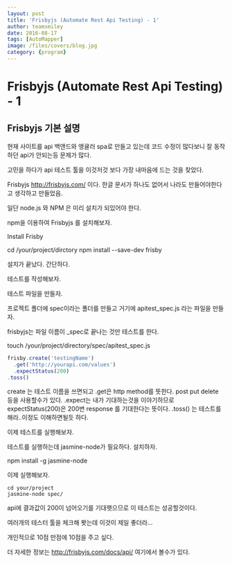 ```yaml
---
layout: post
title: 'Frisbyjs (Automate Rest Api Testing) - 1' 
author: teamsmiley 
date: 2016-08-17
tags: [AutoMapper]
image: /files/covers/blog.jpg
category: {program}
---
```

# Frisbyjs (Automate Rest Api Testing) - 1

## Frisbyjs 기본 설명 

현재 사이트를 api 백앤드와 앵귤러 spa로 만들고 있는데 코드 수정이 많다보니 잘 동작하던 api가 안되는등 문제가 많다.

고민을 하다가 api 테스트 툴을 이것저것 보다 가장 내마음에 드는 것을 찾았다. 

Frisbyjs <http://frisbyjs.com/> 이다. 한글 문서가 하나도 없어서 나라도 만들어야한다고 생각하고 만들었음. 

일단 node.js 와 NPM 은 미리  설치가 되있어야 한다.

npm을 이용하여 Frisbyjs 를 설치해보자.

Install Frisby

cd /your/project/dirctory
npm install --save-dev frisby

설치가 끝났다.  간단하다. 

테스트를 작성해보자.

테스트 파일을 만들자. 

프로젝트 폴더에 spec이라는 폴더를 만들고 거기에 apitest_spec.js 라는 파일을 만들자.  

frisbyjs는 파일 이름이 _spec로 끝나는 것만 테스트를 한다. 

touch /your/project/directory/spec/apitest_spec.js

```js
frisby.create('testingName')
  .get('http://yourapi.com/values')
  .expectStatus(200)
.toss()
```

create 는 테스트 이름을 쓰면되고 
.get은 http method를 뜻한다. post put delete 등을 사용할수가 있다. 
.expect는 내가 기대하는것을 이야기하므로  expectStatus(200)은 200번 response 를 기대한다는 뜻이다. 
.toss() 는 테스트를 해라..이정도 이해하면될듯 하다. 



이제 테스트를 실행해보자.

테스트를 실행하는데 jasmine-node가 필요하다. 설치하자.

npm install -g jasmine-node

이제 실행해보자.

```
cd your/project
jasmine-node spec/
```

api에 결과값이 200이 넘어오기를 기대햇으므로 이 테스트는 성공할것이다. 

여러개의 테스터 툴을 체크해 봣는데 이것이 제일 좋더라...

개인적으로 10점 만점에 10점을 주고 싶다.

더 자세한 정보는 <http://frisbyjs.com/docs/api/> 여기에서 볼수가 있다. 





















